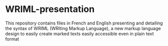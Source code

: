 # WRIML-presentation
This repository contains files in French and English presenting and detailing the syntax of WRIML (WRIting Markup Language), a new markup language design to easily create marked texts easily accessible even in plain text format
